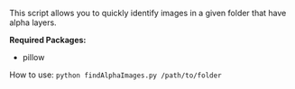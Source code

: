 This script allows you to quickly identify images in a given folder that have alpha layers.

**Required Packages:**

* pillow

How to use: `python findAlphaImages.py /path/to/folder`
